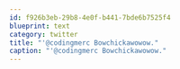 ```yaml
---
id: f926b3eb-29b8-4e0f-b441-7bde6b7525f4
blueprint: text
category: twitter
title: "'@codingmerc Bowchickawowow."
caption: "'@codingmerc Bowchickawowow."
---
```

